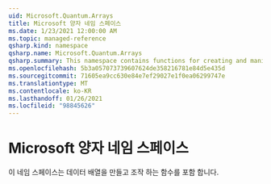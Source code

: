 ```yaml
---
uid: Microsoft.Quantum.Arrays
title: Microsoft 양자 네임 스페이스
ms.date: 1/23/2021 12:00:00 AM
ms.topic: managed-reference
qsharp.kind: namespace
qsharp.name: Microsoft.Quantum.Arrays
qsharp.summary: This namespace contains functions for creating and manipulating arrays of data.
ms.openlocfilehash: 5b3a057073739607624de358216781e84d5e435d
ms.sourcegitcommit: 71605ea9cc630e84e7ef29027e1f0ea06299747e
ms.translationtype: MT
ms.contentlocale: ko-KR
ms.lasthandoff: 01/26/2021
ms.locfileid: "98845626"
---
```

# <a name="microsoftquantumarrays-namespace"></a>Microsoft 양자 네임 스페이스

이 네임 스페이스는 데이터 배열을 만들고 조작 하는 함수를 포함 합니다.

